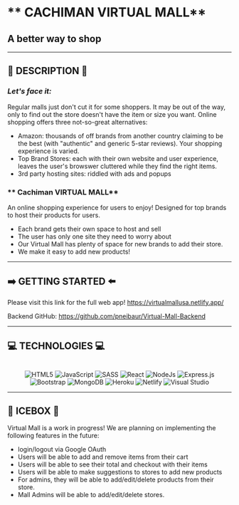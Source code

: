 # ** CACHIMAN VIRTUAL MALL**

## **A better way to shop**

---
## 🛒 **DESCRIPTION** 🛒

### *Let's face it:*
Regular malls just don't cut it for some shoppers. It may be out of the way, only to find out the store doesn't have the item or size you want. Online shopping offers three not-so-great alternatives: 

- Amazon: thousands of off brands from another country claiming to be the best (with "authentic" and generic 5-star reviews). Your shopping experience is varied.
- Top Brand Stores: each with their own website and user experience, leaves the user's browswer cluttered while they find the right items. 
- 3rd party hosting sites: riddled with ads and popups

### ** Cachiman VIRTUAL MALL**
An online shopping experience for users to enjoy! Designed for top brands to host their products for users. 
- Each brand gets their own space to host and sell
- The user has only one site they need to worry about
- Our Virtual Mall has plenty of space for new brands to add their store. 
- We make it easy to add new products! 

---

## ➡️ **GETTING STARTED** ⬅️
Please visit this link for the full web app!
https://virtualmallusa.netlify.app/

Backend GitHub: https://github.com/pneibaur/Virtual-Mall-Backend

---

## 💻 **TECHNOLOGIES** 💻

<div align="center">
<br/>
  <img alt="HTML5" 
  src="https://img.shields.io/badge/html5-%23E34F26.svg?style=for-the-badge&logo=html5&logoColor=white" />
  <img alt="JavaScript" 
  src="https://img.shields.io/badge/javascript-%23323330.svg?style=for-the-badge&logo=javascript&logoColor=%23F7DF1E" />
  <img alt="SASS" 
  src="https://img.shields.io/badge/SASS-hotpink.svg?style=for-the-badge&logo=SASS&logoColor=white" />
  <img alt="React" 
  src="https://img.shields.io/badge/react-%2320232a.svg?style=for-the-badge&logo=react&logoColor=%2361DAFB" />
  <img alt="NodeJs" 
  src="https://img.shields.io/badge/node.js-6DA55F?style=for-the-badge&logo=node.js&logoColor=white" />
  <img alt="Express.js" 
  src="https://img.shields.io/badge/express.js-%23404d59.svg?style=for-the-badge&logo=express&logoColor=%2361DAFB" />
  <img alt="Bootstrap" 
  src="https://img.shields.io/badge/bootstrap-%23563D7C.svg?style=for-the-badge&logo=bootstrap&logoColor=white" />
  <img alt="MongoDB" 
  src="https://img.shields.io/badge/MongoDB-%234ea94b.svg?style=for-the-badge&logo=mongodb&logoColor=white" />
  <img alt="Heroku" 
  src="https://img.shields.io/badge/heroku-%23430098.svg?style=for-the-badge&logo=heroku&logoColor=white" />
  <img alt="Netlify" 
  src="https://img.shields.io/badge/netlify-%23000000.svg?style=for-the-badge&logo=netlify&logoColor=#00C7B7" />
  <img alt="Visual Studio" 
  src="https://img.shields.io/badge/Visual%20Studio%20Code-0078d7.svg?style=for-the-badge&logo=visual-studio-code&logoColor=white" />
  <br/>
</div>


---

## 🧊 **ICEBOX** 🧊

Virtual Mall is a work in progress! We are planning on implementing the following features in the future: 
- login/logout via Google OAuth
- Users will be able to add and remove items from their cart
- Users will be able to see their total and checkout with their items
- Users will be able to make suggestions to stores to add new products
- For admins, they will be able to add/edit/delete products from their store. 
- Mall Admins will be able to add/edit/delete stores. 


